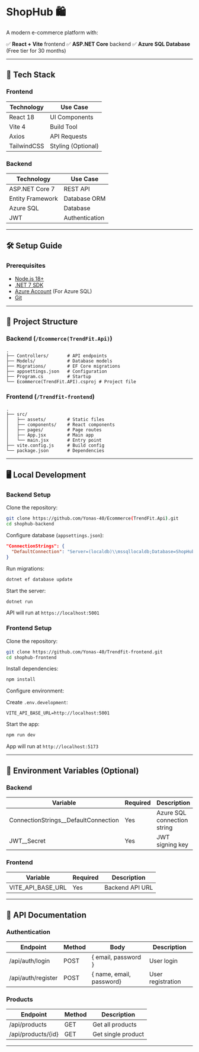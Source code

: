 # ShopHub 🛍️

A modern e-commerce platform with:

✅ **React + Vite** frontend 
✅ **ASP.NET Core** backend 
✅ **Azure SQL Database** (Free tier for 30 months)  

---

## 🧰 Tech Stack

### Frontend

| Technology       | Use Case                |
|------------------|-------------------------|
| React 18         | UI Components           |
| Vite 4           | Build Tool              |
| Axios            | API Requests            |
| TailwindCSS      | Styling (Optional)      |

### Backend

| Technology       | Use Case                |
|------------------|-------------------------|
| ASP.NET Core 7   | REST API                |
| Entity Framework | Database ORM            |
| Azure SQL        | Database                |
| JWT              | Authentication          |

---

## 🛠️ Setup Guide

### Prerequisites

- [Node.js 18+](https://nodejs.org/)
- [.NET 7 SDK](https://dotnet.microsoft.com/)
- [Azure Account](https://azure.microsoft.com/) (For Azure SQL)
- [Git](https://git-scm.com/)

---

## 📂 Project Structure

### Backend (`/Ecommerce(TrendFit.Api)`)

```
.
├── Controllers/       # API endpoints
├── Models/            # Database models
├── Migrations/        # EF Core migrations
├── appsettings.json   # Configuration
├── Program.cs         # Startup
└── Ecommerce(TrendFit.API).csproj # Project file
```

### Frontend (`/Trendfit-frontend`)

```
.
├── src/
│   ├── assets/        # Static files
│   ├── components/    # React components
│   ├── pages/         # Page routes
│   ├── App.jsx        # Main app
│   └── main.jsx       # Entry point
├── vite.config.js     # Build config
└── package.json       # Dependencies
```

---

## 🖥️ Local Development

### Backend Setup

Clone the repository:

```bash
git clone https://github.com/Yonas-40/Ecommerce(TrendFit.Api).git
cd shophub-backend
```

Configure database (`appsettings.json`):

```json
"ConnectionStrings": {
  "DefaultConnection": "Server=(localdb)\\mssqllocaldb;Database=ShopHub;Trusted_Connection=True;"
}
```

Run migrations:

```bash
dotnet ef database update
```

Start the server:

```bash
dotnet run
```

API will run at `https://localhost:5001`

### Frontend Setup

Clone the repository:

```bash
git clone https://github.com/Yonas-40/Trendfit-frontend.git
cd shophub-frontend
```

Install dependencies:

```bash
npm install
```

Configure environment:

Create `.env.development`:

```env
VITE_API_BASE_URL=http://localhost:5001
```

Start the app:

```bash
npm run dev
```

App will run at `http://localhost:5173`

---

## 🔐 Environment Variables (Optional)

### Backend

| Variable                         | Required | Description                   |
|----------------------------------|----------|-------------------------------|
| ConnectionStrings__DefaultConnection | Yes      | Azure SQL connection string   |
| JWT__Secret                      | Yes      | JWT signing key               |

### Frontend

| Variable         | Required | Description         |
|------------------|----------|---------------------|
| VITE_API_BASE_URL| Yes      | Backend API URL     |

---

## 📄 API Documentation

### Authentication

| Endpoint          | Method | Body                    | Description     |
|------------------|--------|-------------------------|-----------------|
| /api/auth/login   | POST   | { email, password }     | User login      |
| /api/auth/register| POST   | { name, email, password}| User registration|

### Products

| Endpoint          | Method | Description             |
|------------------|--------|-------------------------|
| /api/products     | GET    | Get all products        |
| /api/products/{id}| GET    | Get single product      |

---


